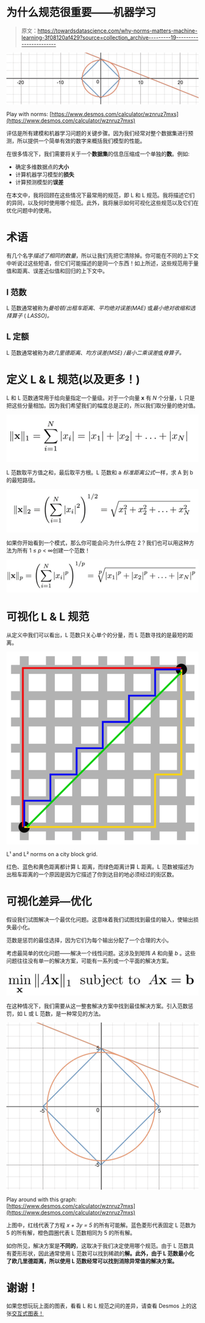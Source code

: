 # 为什么规范很重要——机器学习

> 原文：<https://towardsdatascience.com/why-norms-matters-machine-learning-3f08120af429?source=collection_archive---------19----------------------->

![](img/ee60e84a615aae29c462d73dfe1292ea.png)

Play with norms: [https://www.desmos.com/calculator/wznruz7mxs](https://www.desmos.com/calculator/wznruz7mxs)

评估是所有建模和机器学习问题的关键步骤。因为我们经常对整个数据集进行预测，所以提供一个简单有效的数字来概括我们模型的性能。

在很多情况下，我们需要将关于一个**数据集**的信息压缩成一个单独的**数**。例如:

*   确定多维数据点的**大小**
*   计算机器学习模型的**损失**
*   计算预测模型的**误差**

在本文中，我将回顾在这些情况下最常用的规范，即 L 和 L 规范。我将描述它们的异同，以及何时使用哪个规范。此外，我将展示如何可视化这些规范以及它们在优化问题中的使用。

# 术语

有几个名字*描述了相同的数量*，所以让我们先把它清除掉。你可能在不同的上下文中听说过这些短语，但它们可能描述的是同一个东西！如上所述，这些规范用于量值和距离、误差近似值和回归的上下文中。

## l 范数

L 范数通常被称为*曼哈顿/出租车距离*、*平均绝对误差(MAE)* 或*最小绝对收缩和选择算子* ( *LASSO)。*

## **L 定额**

L 范数通常被称为*欧几里德距离*、*均方误差(MSE) /最小二乘误差*或*脊算子。*

# 定义 L & L 规范(以及更多！)

L 和 L 范数通常用于给向量指定一个量级。对于一个向量 **x** 有 *N* 个分量，L 只是把这些分量相加。因为我们希望我们的幅度总是正的，所以我们取分量的绝对值。

![](img/e33403f42941b4b172a5692a687ee239.png)

L 范数取平方值之和，最后取平方根。L 范数和 a *标准距离公式*一样，求 A 到 b 的最短路径。

![](img/6ebb03437b663f56313b4ef892364a1f.png)

如果你开始看到一个模式，那么你可能会问:为什么停在 2？我们也可以用这种方法为所有 1 ≤ *p* < ∞创建一个范数！

![](img/80149fdd062bbb8521d83e2b8baa7d1c.png)

# 可视化 L & L 规范

从定义中我们可以看出，L 范数只关心单个的分量，而 L 范数寻找的是最短的距离。

![](img/ff7378bc5d96db6e5d36603eed2b6523.png)

L¹ and L² norms on a city block grid.

红色、蓝色和黄色距离都计算 L 距离，而绿色距离计算 L 距离。L 范数被描述为出租车距离的一个原因是因为它描述了你到达目的地必须经过的街区数。

# 可视化差异—优化

假设我们试图解决一个最优化问题。这意味着我们试图找到最佳的输入，使输出损失最小化。

范数是惩罚的最佳选择，因为它们为每个输出分配了一个合理的大小。

考虑最简单的优化问题——解决一个线性问题。这涉及到矩阵 *A* 和向量 *b* 。这些问题往往没有单一的解决方案，可能有一系列或一个平面的解决方案。

![](img/be1f156971d759e88689bd5103caf15c.png)

在这种情况下，我们需要从这一整套解决方案中找到最佳解决方案。引入范数惩罚，如 L 或 L 范数，是一种常见的方法。

![](img/be6243837c01fbcb1650be6a4543693b.png)

Play around with this graph: [https://www.desmos.com/calculator/wznruz7mxs](https://www.desmos.com/calculator/wznruz7mxs)

上图中，红线代表了方程 *x + 3y = 5* 的所有可能解。蓝色菱形代表固定 L 范数为 5 的所有解，橙色圆圈代表 L 范数相同为 5 的所有解。

如你所见，解决方案是**不同的**，这取决于我们决定使用哪个规范。由于 L 范数具有菱形形状，因此通常使用 L 范数可以找到稀疏的**解。此外，由于 L 范数最小化了欧几里德距离，所以使用 L 范数经常可以找到消除异常值的解决方案。**

# 谢谢！

如果您想玩玩上面的图表，看看 L 和 L 规范之间的差异，请查看 Desmos 上的这张[交互式图表！](https://www.desmos.com/calculator/wznruz7mxs)